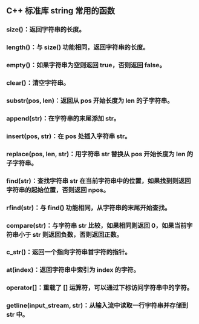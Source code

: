 ## C++ 标准库 string 常用的函数
### size()：返回字符串的长度。
### length()：与 size() 功能相同，返回字符串的长度。
### empty()：如果字符串为空则返回 true，否则返回 false。
### clear()：清空字符串。
### substr(pos, len)：返回从 pos 开始长度为 len 的子字符串。
### append(str)：在字符串的末尾添加 str。
### insert(pos, str)：在 pos 处插入字符串 str。
### replace(pos, len, str)：用字符串 str 替换从 pos 开始长度为 len 的子字符串。
### find(str)：查找字符串 str 在当前字符串中的位置，如果找到则返回字符串的起始位置，否则返回 npos。
### rfind(str)：与 find() 功能相同，从字符串的末尾开始查找。
### compare(str)：与字符串 str 比较，如果相同则返回 0，如果当前字符串小于 str 则返回负数，否则返回正数。
### c_str()：返回一个指向字符串首字符的指针。
### at(index)：返回字符串中索引为 index 的字符。
### operator[]：重载了 [] 运算符，可以通过下标访问字符串中的字符。
### getline(input_stream, str)：从输入流中读取一行字符串并存储到 str 中。


